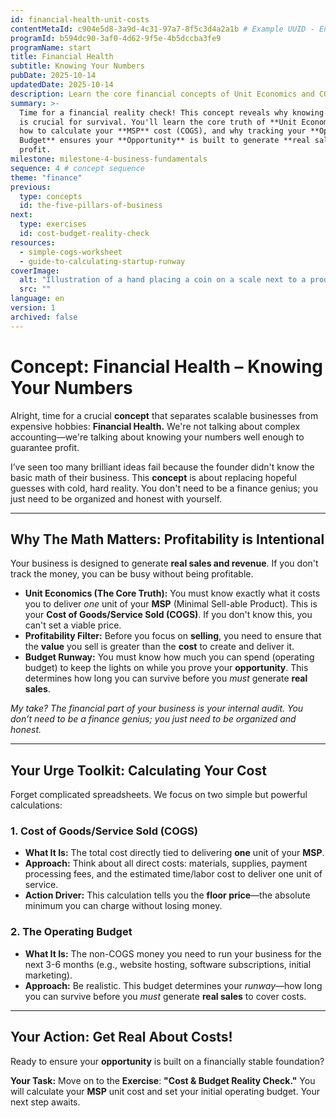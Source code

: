 ```yaml
---
id: financial-health-unit-costs
contentMetaId: c904e5d8-3a9d-4c31-97a7-8f5c3d4a2a1b # Example UUID - Ensure uniqueness
programId: b594dc90-3af0-4d62-9f5e-4b5dccba3fe9
programName: start
title: Financial Health
subtitle: Knowing Your Numbers
pubDate: 2025-10-14
updatedDate: 2025-10-14
description: Learn the core financial concepts of Unit Economics and COGS to ensure your business model is built for profitability and sustainability.
summary: >-
  Time for a financial reality check! This concept reveals why knowing your numbers
  is crucial for survival. You'll learn the core truth of **Unit Economics**,
  how to calculate your **MSP** cost (COGS), and why tracking your **Operating
  Budget** ensures your **Opportunity** is built to generate **real sales** and
  profit.
milestone: milestone-4-business-fundamentals
sequence: 4 # concept sequence
theme: "finance"
previous:
  type: concepts
  id: the-five-pillars-of-business
next:
  type: exercises
  id: cost-budget-reality-check
resources:
  - simple-cogs-worksheet
  - guide-to-calculating-startup-runway
coverImage:
  alt: "Illustration of a hand placing a coin on a scale next to a product, symbolizing cost and value alignment."
  src: ""
language: en
version: 1
archived: false
---
```

# Concept: Financial Health – Knowing Your Numbers

Alright, time for a crucial **concept** that separates scalable businesses from expensive hobbies: **Financial Health.** We're not talking about complex accounting—we're talking about knowing your numbers well enough to guarantee profit.

I’ve seen too many brilliant ideas fail because the founder didn't know the basic math of their business. This **concept** is about replacing hopeful guesses with cold, hard reality. You don't need to be a finance genius; you just need to be organized and honest with yourself.

---

## Why The Math Matters: Profitability is Intentional

Your business is designed to generate **real sales and revenue**. If you don't track the money, you can be busy without being profitable.

* **Unit Economics (The Core Truth):** You must know exactly what it costs you to deliver *one* unit of your **MSP** (Minimal Sell-able Product). This is your **Cost of Goods/Service Sold (COGS)**. If you don't know this, you can't set a viable price.
* **Profitability Filter:** Before you focus on **selling**, you need to ensure that the **value** you sell is greater than the **cost** to create and deliver it.
* **Budget Runway:** You must know how much you can spend (operating budget) to keep the lights on while you prove your **opportunity**. This determines how long you can survive before you *must* generate **real sales**.

*My take? The financial part of your business is your internal audit. You don’t need to be a finance genius; you just need to be organized and honest.*

---

## Your Urge Toolkit: Calculating Your Cost

Forget complicated spreadsheets. We focus on two simple but powerful calculations:

### 1. Cost of Goods/Service Sold (COGS)

* **What It Is:** The total cost directly tied to delivering **one** unit of your **MSP**.
* **Approach:** Think about all direct costs: materials, supplies, payment processing fees, and the estimated time/labor cost to deliver one unit of service.
* **Action Driver:** This calculation tells you the **floor price**—the absolute minimum you can charge without losing money.

### 2. The Operating Budget

* **What It Is:** The non-COGS money you need to run your business for the next 3-6 months (e.g., website hosting, software subscriptions, initial marketing).
* **Approach:** Be realistic. This budget determines your *runway*—how long you can survive before you *must* generate **real sales** to cover costs.

---

## Your Action: Get Real About Costs!

Ready to ensure your **opportunity** is built on a financially stable foundation?

**Your Task:** Move on to the **Exercise**: **"Cost & Budget Reality Check."** You will calculate your **MSP** unit cost and set your initial operating budget. Your next step awaits.